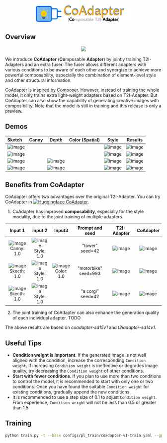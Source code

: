 <p align="center">
  <img src="../assets/logo_coadapter.png" height=60>
</p>

## Overview

<p align="center">
  <img src="https://user-images.githubusercontent.com/17445847/225639246-26ee67a9-a9d9-47e4-b3bf-813d570e3d96.png" height=360>
</p>

We introduce **CoAdapter** (**Co**mposable **Adapter**) by jointly training T2I-Adapters and an extra fuser. The fuser allows different adapters with various conditions to be aware of each other and synergize to achieve more powerful composability, especially the combination of element-level style and other structural information.

CoAdapter is inspired by [Composer](https://github.com/damo-vilab/composer). However, instead of training the whole model, it only trains extra light-weight adapters based on T2I-Adapter. But CoAdapter can also show the capability of generating creative images with composibility. Note that the model is still in training and this release is only a preview.

## Demos

| Sketch                                                                                                                                    | Canny |                                                                   Depth                                                                   | Color (Spatial) | Style                                                                                                                                      | Results |
|:------------------------------------------------------------------------------------------------------------------------------------------|:-----:|:-----------------------------------------------------------------------------------------------------------------------------------------:|:---------------:|--------------------------------------------------------------------------------------------------------------------------------------------|---------|
| <img width="200" alt="image" src="https://user-images.githubusercontent.com/11482921/225659269-2d50e40d-f79b-41bc-9a0e-9dc73663f010.png"> |       |                                                                                                                                           |                 | <img width="100" alt="image" src="https://user-images.githubusercontent.com/11482921/225659792-07f3d5f4-3e26-4c52-988b-c4f228d6e45d.jpeg"> |    <img width="200" alt="image" src="https://user-images.githubusercontent.com/11482921/225660076-665b5889-3825-48cc-b9f9-06903fdd0c4b.jpg">     |
| <img width="200" alt="image" src="https://user-images.githubusercontent.com/11482921/225659269-2d50e40d-f79b-41bc-9a0e-9dc73663f010.png"> |       |                                                                                                                                           |                 | <img width="150" alt="image" src="https://user-images.githubusercontent.com/11482921/225660608-ca526f86-f506-4d0c-bdb8-75b95fbdbce0.png">  |    <img width="200" alt="image" src="https://user-images.githubusercontent.com/11482921/225660901-86bcbfd8-0643-4e17-a6ec-4a2305e5f0a5.png">     |
| <img width="200" alt="image" src="https://user-images.githubusercontent.com/11482921/225661058-656d87d7-3c8d-4216-820e-a02a8a5f5a4a.png"> |       | <img width="200" alt="image" src="https://user-images.githubusercontent.com/11482921/225661380-c9a01791-9b96-4b25-8878-87cdcf01a6f6.png"> |                 | <img width="250" alt="image" src="https://user-images.githubusercontent.com/11482921/225661180-98f338ee-950e-45d0-bd5f-4e8b7e82cecb.png">  |    <img width="200" alt="image" src="https://user-images.githubusercontent.com/11482921/225661273-82867799-b8f8-4fe5-9b12-cc99df85696d.png">     |
| <img width="200" alt="image" src="https://user-images.githubusercontent.com/11482921/225661058-656d87d7-3c8d-4216-820e-a02a8a5f5a4a.png"> |       | <img width="200" alt="image" src="https://user-images.githubusercontent.com/11482921/225661380-c9a01791-9b96-4b25-8878-87cdcf01a6f6.png"> |                 | <img width="250" alt="image" src="https://user-images.githubusercontent.com/11482921/225661755-cfa48f8d-712d-41a0-a1bf-4c1e90ca4d7a.png">  |    <img width="200" alt="image" src="https://user-images.githubusercontent.com/11482921/225661944-0f02ab3c-de8d-4898-a7b0-5ff55fa5f253.png">     |


## Benefits from CoAdapter

CoAdapter offers two advantages over the original T2I-Adapter. You can try CoAdapter in [![Huggingface CoAdapter](https://img.shields.io/static/v1?label=Demo&message=Huggingface%20Gradio&color=orange)](https://huggingface.co/spaces/Adapter/CoAdapter).

1. CoAdapter has improved **composability**, especially for the style modality, due to the joint training of multiple adapters.

| Input 1 | Input 2 |  Input3   | Prompt and seed | T2I-Adapter       | **CoAdapter** |
| :-----: | :-----: |  :-----:  |:-----: | :-----:    | :-----: |
|<img width="200" alt="image" src="https://user-images.githubusercontent.com/17445847/226340993-8858adb9-6161-4c5d-a579-1ac2ab88d31b.jpg"> <br>Canny: 1.0     |<img width="150" alt="image" src="https://user-images.githubusercontent.com/17445847/226341016-6d9990cf-8018-463d-80aa-7c29a52a0a87.jpg"> <br>Style: 1.0  |       |  "tower"<br>seed=42      |    <img width="250" alt="image" src="https://user-images.githubusercontent.com/17445847/226341027-5347281e-6a3e-4106-9f5d-f76809856952.png">         |  <img width="300" alt="image" src="https://user-images.githubusercontent.com/17445847/226341073-1b9ca9b1-ea23-4688-8553-416ebb7f09d1.png">       |
|<img width="200" alt="image" src="https://user-images.githubusercontent.com/17445847/226320934-bb332846-cccc-4aad-bf77-318a43eba6e2.jpg"> <br>Skecth: 1.0     |<img width="150" alt="image" src="https://user-images.githubusercontent.com/17445847/226320880-8ffe6e1d-de8a-45d2-9739-53024b86b1b2.png"> <br>Style: 1.0  |   <img width="150" alt="image" src="https://user-images.githubusercontent.com/17445847/226320922-588fa6c7-956d-4ce7-a707-a10f524d9c9c.png"> <br>Color: 1.0    |  "motorbike"<br>seed=993      |    <img width="250" alt="image" src="https://user-images.githubusercontent.com/17445847/226326697-12657ad0-dea8-4fd0-9410-70c8a1bc5304.png">         |  <img width="300" alt="image" src="https://user-images.githubusercontent.com/17445847/226321639-55cea2d5-aa6a-49ac-a647-c37d9b75009e.png">       |
|<img width="200" alt="image" src="https://user-images.githubusercontent.com/17445847/226330248-2a61d1c0-c39a-4d84-b3c0-61dc7613ae39.jpg"> <br>Skecth: 1.0     |<img width="150" alt="image" src="https://user-images.githubusercontent.com/17445847/226330258-d6fda31a-8631-4724-a342-93ea5269a74b.png"> <br>Style: 1.0  |       |  "a corgi"<br>seed=42      |    <img width="250" alt="image" src="https://user-images.githubusercontent.com/17445847/226330281-b536fc6a-486e-4c7a-b0bb-bffdb12e66c7.png">         |  <img width="300" alt="image" src="https://user-images.githubusercontent.com/17445847/226330294-025dc300-78d1-46f0-b7c6-3d03c2595e10.png">       |

2. The joint training of CoAdapter can also enhance the generation quality of each individual adapter.
   TODO

The above results are based on *coadapter-sd15v1* and *t2iadapter-sd14v1*.

## Useful Tips
- **Condition weight is important**.  If the generated image is not well aligned with the condition, increase the corresponding `Condition weight`. If increasing `Condition weight` is ineffective or degrades image quality, try decreasing the `Condition weight` of other conditions.
- **Start with fewer conditions**. If you plan to use more than two conditions to control the model, it is recommended to start with only one or two conditions. Once you have found the suitable `Condition weight` for existing conditions, gradually append the new conditions.
- It is recommended to use a step size of 0.1 to adjust `Condition weight`. From experience, `Condition weight` will not be less than 0.5 or greater than 1.5

## Training
```bash
python train.py -t --base configs/pl_train/coadapter-v1-train.yaml --gpus 0,1,2,3,4,5,6,7 --scale_lr False --num_nodes 1 --sd_finetune_from models/v1-5-pruned-emaonly.ckpt --name coadapter-v1-train --auto_resume
```
